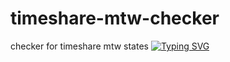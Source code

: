# timeshare-mtw-checker
 checker for timeshare mtw states
[![Typing SVG](https://readme-typing-svg.demolab.com?font=Fira+Code&pause=1000&color=B87139&random=false&width=435&lines=TIMESHARE+MTW+STATE+CHECKER)](https://benjastro.github.io/Timeshare-mtw-checker)
